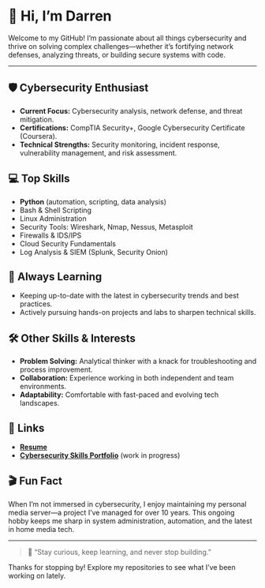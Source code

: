 # 👋 Hi, I’m Darren

Welcome to my GitHub! I’m passionate about all things cybersecurity and thrive on solving complex challenges—whether it’s fortifying network defenses, analyzing threats, or building secure systems with code.

---

## 🛡️ Cybersecurity Enthusiast

- **Current Focus:** Cybersecurity analysis, network defense, and threat mitigation.
- **Certifications:** CompTIA Security+, Google Cybersecurity Certificate (Coursera).
- **Technical Strengths:** Security monitoring, incident response, vulnerability management, and risk assessment.

## 💻 Top Skills

- **Python** (automation, scripting, data analysis)
- Bash & Shell Scripting
- Linux Administration
- Security Tools: Wireshark, Nmap, Nessus, Metasploit
- Firewalls & IDS/IPS
- Cloud Security Fundamentals
- Log Analysis & SIEM (Splunk, Security Onion)

## 🌱 Always Learning

- Keeping up-to-date with the latest in cybersecurity trends and best practices.
- Actively pursuing hands-on projects and labs to sharpen technical skills.

## 🛠️ Other Skills & Interests

- **Problem Solving:** Analytical thinker with a knack for troubleshooting and process improvement.
- **Collaboration:** Experience working in both independent and team environments.
- **Adaptability:** Comfortable with fast-paced and evolving tech landscapes.

## 🔗 Links

- **[Resume](https://github.com/mithbarazak/mithbarazak.github.io/blob/a44d9ea7253f339cba64c00abe86f4341d48eaf7/Resume%20Darren%20Reed.pdf)**
- **[Cybersecurity Skills Portfolio](skills-portfolio.md)** (work in progress)

## 🎬 Fun Fact

When I’m not immersed in cybersecurity, I enjoy maintaining my personal media server—a project I’ve managed for over 10 years. This ongoing hobby keeps me sharp in system administration, automation, and the latest in home media tech.

---

> 🚀 “Stay curious, keep learning, and never stop building.”

Thanks for stopping by! Explore my repositories to see what I’ve been working on lately.
